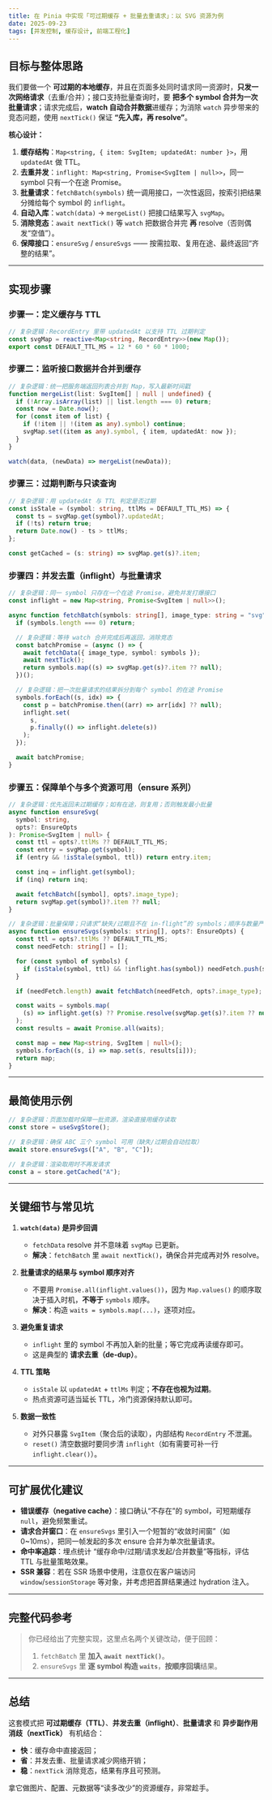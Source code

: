 ```yaml
---
title: 在 Pinia 中实现「可过期缓存 + 批量去重请求」：以 SVG 资源为例
date: 2025-09-23
tags: [并发控制, 缓存设计, 前端工程化]
---
```


## 目标与整体思路

我们要做一个 **可过期的本地缓存**，并且在页面多处同时请求同一资源时，**只发一次网络请求**（去重/合并）；接口支持批量查询时，要 **把多个 symbol 合并为一次批量请求**；请求完成后，**watch 自动合并数据**进缓存；为消除 `watch` 异步带来的竞态问题，使用 `nextTick()` 保证 **“先入库，再 resolve”**。

**核心设计：**

1. **缓存结构**：`Map<string, { item: SvgItem; updatedAt: number }>`，用 `updatedAt` 做 TTL。
2. **去重并发**：`inflight: Map<string, Promise<SvgItem | null>>`，同一 symbol 只有一个在途 Promise。
3. **批量请求**：`fetchBatch(symbols)` 统一调用接口，一次性返回，按索引把结果分摊给每个 symbol 的 `inflight`。
4. **自动入库**：`watch(data)` → `mergeList()` 把接口结果写入 `svgMap`。
5. **消除竞态**：`await nextTick()` 等 `watch` 把数据合并完 **再** resolve（否则偶发“空值”）。
6. **保障接口**：`ensureSvg` / `ensureSvgs` —— 按需拉取、复用在途、最终返回“齐整的结果”。

---

## 实现步骤

### 步骤一：定义缓存与 TTL

```ts
// 复杂逻辑：RecordEntry 里带 updatedAt 以支持 TTL 过期判定
const svgMap = reactive<Map<string, RecordEntry>>(new Map());
export const DEFAULT_TTL_MS = 12 * 60 * 60 * 1000;
```

### 步骤二：监听接口数据并合并到缓存

```ts
// 复杂逻辑：统一把服务端返回列表合并到 Map，写入最新时间戳
function mergeList(list: SvgItem[] | null | undefined) {
  if (!Array.isArray(list) || list.length === 0) return;
  const now = Date.now();
  for (const item of list) {
    if (!item || !(item as any).symbol) continue;
    svgMap.set((item as any).symbol, { item, updatedAt: now });
  }
}

watch(data, (newData) => mergeList(newData));
```

### 步骤三：过期判断与只读查询

```ts
// 复杂逻辑：用 updatedAt 与 TTL 判定是否过期
const isStale = (symbol: string, ttlMs = DEFAULT_TTL_MS) => {
  const ts = svgMap.get(symbol)?.updatedAt;
  if (!ts) return true;
  return Date.now() - ts > ttlMs;
};

const getCached = (s: string) => svgMap.get(s)?.item;
```

### 步骤四：并发去重（inflight）与批量请求

```ts
// 复杂逻辑：同一 symbol 只存在一个在途 Promise，避免并发打爆接口
const inflight = new Map<string, Promise<SvgItem | null>>();

async function fetchBatch(symbols: string[], image_type: string = "svg") {
  if (symbols.length === 0) return;

  // 复杂逻辑：等待 watch 合并完成后再返回，消除竞态
  const batchPromise = (async () => {
    await fetchData({ image_type, symbol: symbols });
    await nextTick();
    return symbols.map((s) => svgMap.get(s)?.item ?? null);
  })();

  // 复杂逻辑：把一次批量请求的结果拆分到每个 symbol 的在途 Promise
  symbols.forEach((s, idx) => {
    const p = batchPromise.then((arr) => arr[idx] ?? null);
    inflight.set(
      s,
      p.finally(() => inflight.delete(s))
    );
  });

  await batchPromise;
}
```

### 步骤五：保障单个与多个资源可用（ensure 系列）

```ts
// 复杂逻辑：优先返回未过期缓存；如有在途，则复用；否则触发最小批量
async function ensureSvg(
  symbol: string,
  opts?: EnsureOpts
): Promise<SvgItem | null> {
  const ttl = opts?.ttlMs ?? DEFAULT_TTL_MS;
  const entry = svgMap.get(symbol);
  if (entry && !isStale(symbol, ttl)) return entry.item;

  const inq = inflight.get(symbol);
  if (inq) return inq;

  await fetchBatch([symbol], opts?.image_type);
  return svgMap.get(symbol)?.item ?? null;
}
```

```ts
// 复杂逻辑：批量保障；只请求“缺失/过期且不在 in-flight”的 symbols；顺序与数量严格对齐
async function ensureSvgs(symbols: string[], opts?: EnsureOpts) {
  const ttl = opts?.ttlMs ?? DEFAULT_TTL_MS;
  const needFetch: string[] = [];

  for (const symbol of symbols) {
    if (isStale(symbol, ttl) && !inflight.has(symbol)) needFetch.push(symbol);
  }

  if (needFetch.length) await fetchBatch(needFetch, opts?.image_type);

  const waits = symbols.map(
    (s) => inflight.get(s) ?? Promise.resolve(svgMap.get(s)?.item ?? null)
  );
  const results = await Promise.all(waits);

  const map = new Map<string, SvgItem | null>();
  symbols.forEach((s, i) => map.set(s, results[i]));
  return map;
}
```

---

## 最简使用示例

```ts
// 复杂逻辑：页面加载时保障一批资源，渲染直接用缓存读取
const store = useSvgStore();

// 复杂逻辑：确保 ABC 三个 symbol 可用（缺失/过期会自动拉取）
await store.ensureSvgs(["A", "B", "C"]);

// 复杂逻辑：渲染取用时不再发请求
const a = store.getCached("A");
```

---

## 关键细节与常见坑

1. **`watch(data)` 是异步回调**

   - `fetchData` resolve 并不意味着 `svgMap` 已更新。
   - **解决**：`fetchBatch` 里 `await nextTick()`，确保合并完成再对外 resolve。

2. **批量请求的结果与 symbol 顺序对齐**

   - 不要用 `Promise.all(inflight.values())`，因为 `Map.values()` 的顺序取决于插入时机，**不等于** `symbols` 顺序。
   - **解决**：构造 `waits = symbols.map(...)`，逐项对应。

3. **避免重复请求**

   - `inflight` 里的 symbol 不再加入新的批量；等它完成再读缓存即可。
   - 这是典型的 **请求去重（de-dup）**。

4. **TTL 策略**

   - `isStale` 以 `updatedAt` + `ttlMs` 判定；**不存在也视为过期**。
   - 热点资源可适当延长 TTL，冷门资源保持默认即可。

5. **数据一致性**

   - 对外只暴露 `SvgItem`（聚合后的读取），内部结构 `RecordEntry` 不泄漏。
   - `reset()` 清空数据时要同步清 `inflight`（如有需要可补一行 `inflight.clear()`）。

---

## 可扩展优化建议

- **错误缓存（negative cache）**：接口确认“不存在”的 symbol，可短期缓存 `null`，避免频繁重试。
- **请求合并窗口**：在 `ensureSvgs` 里引入一个短暂的“收敛时间窗”（如 0\~10ms），把同一帧发起的多次 ensure 合并为单次批量请求。
- **命中率追踪**：埋点统计 “缓存命中/过期/请求发起/合并数量”等指标，评估 TTL 与批量策略效果。
- **SSR 兼容**：若在 SSR 场景中使用，注意仅在客户端访问 `window`/`sessionStorage` 等对象，并考虑把首屏结果通过 hydration 注入。

---

## 完整代码参考

> 你已经给出了完整实现，这里点名两个关键改动，便于回顾：
>
> 1. `fetchBatch` 里 **加入 `await nextTick()`**。
> 2. `ensureSvgs` 里 **逐 symbol 构造 `waits`**，**按顺序回填**结果。

---

## 总结

这套模式把 **可过期缓存（TTL）**、**并发去重（inflight）**、**批量请求** 和 **异步副作用消歧（nextTick）** 有机结合：

- **快**：缓存命中直接返回；
- **省**：并发去重、批量请求减少网络开销；
- **稳**：`nextTick` 消除竞态，结果有序且可预测。

拿它做图片、配置、元数据等“读多改少”的资源缓存，非常趁手。

